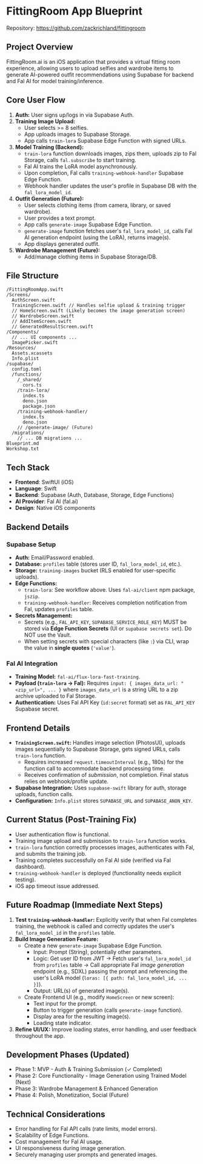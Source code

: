 # FittingRoom App Blueprint

Repository: https://github.com/zackrichland/fittingroom

## Project Overview
FittingRoom.ai is an iOS application that provides a virtual fitting room experience, allowing users to upload selfies and wardrobe items to generate AI-powered outfit recommendations using Supabase for backend and Fal AI for model training/inference.

## Core User Flow
1.  **Auth:** User signs up/logs in via Supabase Auth.
2.  **Training Image Upload:**
    *   User selects >= 8 selfies.
    *   App uploads images to Supabase Storage.
    *   App calls `train-lora` Supabase Edge Function with signed URLs.
3.  **Model Training (Backend):**
    *   `train-lora` function downloads images, zips them, uploads zip to Fal Storage, calls `fal.subscribe` to start training.
    *   Fal AI trains the LoRA model asynchronously.
    *   Upon completion, Fal calls `training-webhook-handler` Supabase Edge Function.
    *   Webhook handler updates the user's profile in Supabase DB with the `fal_lora_model_id`.
4.  **Outfit Generation (Future):**
    *   User selects clothing items (from camera, library, or saved wardrobe).
    *   User provides a text prompt.
    *   App calls `generate-image` Supabase Edge Function.
    *   `generate-image` function fetches user's `fal_lora_model_id`, calls Fal AI generation endpoint (using the LoRA), returns image(s).
    *   App displays generated outfit.
5.  **Wardrobe Management (Future):**
    *   Add/manage clothing items in Supabase Storage/DB.

## File Structure
```
/FittingRoomApp.swift
/Screens/
  AuthScreen.swift
  TrainingScreen.swift // Handles selfie upload & training trigger
  // HomeScreen.swift (Likely becomes the image generation screen)
  // WardrobeScreen.swift 
  // AddItemScreen.swift 
  // GeneratedResultScreen.swift 
/Components/
  // ... UI components ...
  ImagePicker.swift
/Resources/
  Assets.xcassets
  Info.plist
/supabase/
  config.toml
  /functions/
    /_shared/
      cors.ts
    /train-lora/
      index.ts
      deno.json
      package.json 
    /training-webhook-handler/
      index.ts
      deno.json
    // /generate-image/ (Future)
  /migrations/
    // ... DB migrations ...
Blueprint.md
Workshop.txt
```

## Tech Stack
- **Frontend**: SwiftUI (iOS)
- **Language**: Swift
- **Backend**: Supabase (Auth, Database, Storage, Edge Functions)
- **AI Provider**: Fal AI (fal.ai)
- **Design**: Native iOS components

## Backend Details

### Supabase Setup
*   **Auth:** Email/Password enabled.
*   **Database:** `profiles` table (stores user ID, `fal_lora_model_id`, etc.).
*   **Storage:** `training-images` bucket (RLS enabled for user-specific uploads).
*   **Edge Functions:**
    *   `train-lora`: See workflow above. Uses `fal-ai/client` npm package, `jszip`.
    *   `training-webhook-handler`: Receives completion notification from Fal, updates `profiles` table.
*   **Secrets Management:**
    *   Secrets (e.g., `FAL_API_KEY`, `SUPABASE_SERVICE_ROLE_KEY`) MUST be stored via **Edge Function Secrets** (UI or `supabase secrets set`). Do NOT use the Vault.
    *   When setting secrets with special characters (like `:`) via CLI, wrap the value in **single quotes** (`'value'`).

### Fal AI Integration
*   **Training Model:** `fal-ai/flux-lora-fast-training`.
*   **Payload (`train-lora` -> Fal):** Requires `input: { images_data_url: "<zip_url>", ... }` where `images_data_url` is a string URL to a zip archive uploaded to Fal Storage.
*   **Authentication:** Uses Fal API Key (`id:secret` format) set as `FAL_API_KEY` Supabase secret.

## Frontend Details
*   **`TrainingScreen.swift`:** Handles image selection (PhotosUI), uploads images sequentially to Supabase Storage, gets signed URLs, calls `train-lora` function.
    *   Requires increased `request.timeoutInterval` (e.g., 180s) for the function call to accommodate backend processing time.
    *   Receives confirmation of *submission*, not completion. Final status relies on webhook/profile update.
*   **Supabase Integration:** Uses `supabase-swift` library for auth, storage uploads, function calls.
*   **Configuration:** `Info.plist` stores `SUPABASE_URL` and `SUPABASE_ANON_KEY`.

## Current Status (Post-Training Fix)
*   User authentication flow is functional.
*   Training image upload and submission to `train-lora` function works.
*   `train-lora` function correctly processes images, authenticates with Fal, and submits the training job.
*   Training completes successfully on Fal AI side (verified via Fal dashboard).
*   `training-webhook-handler` is deployed (functionality needs explicit testing).
*   iOS app timeout issue addressed.

## Future Roadmap (Immediate Next Steps)
1.  **Test `training-webhook-handler`:** Explicitly verify that when Fal completes training, the webhook is called and correctly updates the user's `fal_lora_model_id` in the `profiles` table.
2.  **Build Image Generation Feature:**
    *   Create a new `generate-image` Supabase Edge Function.
        *   Input: Prompt (String), potentially other parameters.
        *   Logic: Get user ID from JWT -> Fetch user's `fal_lora_model_id` from `profiles` table -> Call appropriate Fal *image generation* endpoint (e.g., SDXL) passing the prompt and referencing the user's LoRA model (`loras: [{ path: fal_lora_model_id, ... }]`).
        *   Output: URL(s) of generated image(s).
    *   Create Frontend UI (e.g., modify `HomeScreen` or new screen):
        *   Text input for the prompt.
        *   Button to trigger generation (calls `generate-image` function).
        *   Display area for the resulting image(s).
        *   Loading state indicator.
3.  **Refine UI/UX:** Improve loading states, error handling, and user feedback throughout the app.

## Development Phases (Updated)
*   Phase 1: MVP - Auth & Training Submission (✓ Completed)
*   Phase 2: Core Functionality - Image Generation using Trained Model (Next)
*   Phase 3: Wardrobe Management & Enhanced Generation
*   Phase 4: Polish, Monetization, Social (Future)

## Technical Considerations
*   Error handling for Fal API calls (rate limits, model errors).
*   Scalability of Edge Functions.
*   Cost management for Fal AI usage.
*   UI responsiveness during image generation.
*   Securely managing user prompts and generated images. 